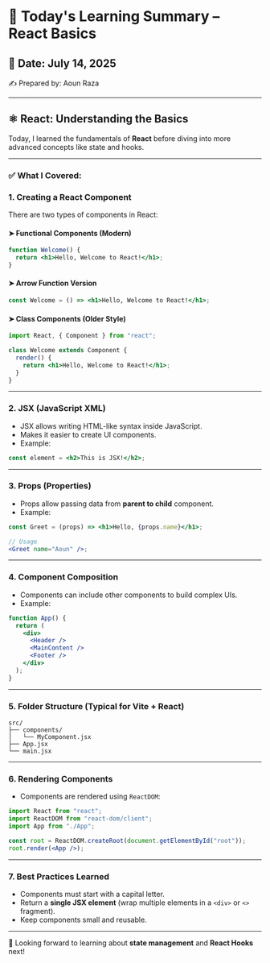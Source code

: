 # 📘 Today's Learning Summary – React Basics

## 📅 Date: July 14, 2025

✍️ Prepared by: Aoun Raza

---

## ⚛️ React: Understanding the Basics

Today, I learned the fundamentals of **React** before diving into more advanced concepts like state and hooks.

---

### ✅ What I Covered:

### 1. **Creating a React Component**

There are two types of components in React:

#### ➤ Functional Components (Modern)

```jsx
function Welcome() {
  return <h1>Hello, Welcome to React!</h1>;
}
```

#### ➤ Arrow Function Version

```jsx
const Welcome = () => <h1>Hello, Welcome to React!</h1>;
```

#### ➤ Class Components (Older Style)

```jsx
import React, { Component } from "react";

class Welcome extends Component {
  render() {
    return <h1>Hello, Welcome to React!</h1>;
  }
}
```

---

### 2. **JSX (JavaScript XML)**

- JSX allows writing HTML-like syntax inside JavaScript.
- Makes it easier to create UI components.
- Example:

```jsx
const element = <h2>This is JSX!</h2>;
```

---

### 3. **Props (Properties)**

- Props allow passing data from **parent to child** component.
- Example:

```jsx
const Greet = (props) => <h1>Hello, {props.name}</h1>;

// Usage
<Greet name="Aoun" />;
```

---

### 4. **Component Composition**

- Components can include other components to build complex UIs.
- Example:

```jsx
function App() {
  return (
    <div>
      <Header />
      <MainContent />
      <Footer />
    </div>
  );
}
```

---

### 5. **Folder Structure (Typical for Vite + React)**

```
src/
├── components/
│   └── MyComponent.jsx
├── App.jsx
└── main.jsx
```

---

### 6. **Rendering Components**

- Components are rendered using `ReactDOM`:

```jsx
import React from "react";
import ReactDOM from "react-dom/client";
import App from "./App";

const root = ReactDOM.createRoot(document.getElementById("root"));
root.render(<App />);
```

---

### 7. **Best Practices Learned**

- Components must start with a capital letter.
- Return a **single JSX element** (wrap multiple elements in a `<div>` or `<>` fragment).
- Keep components small and reusable.

---

📌 Looking forward to learning about **state management** and **React Hooks** next!
